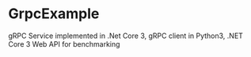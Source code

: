 # GrpcExample
gRPC Service implemented in .Net Core 3, gRPC client in Python3, .NET Core 3 Web API for benchmarking
